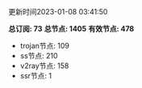 更新时间2023-01-08 03:41:50

**总订阅: 73**
**总节点: 1405**
**有效节点: 478**
- trojan节点: 109
- ss节点: 210
- v2ray节点: 158
- ssr节点: 1
